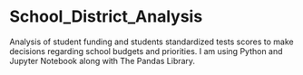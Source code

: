 # School_District_Analysis
Analysis of student funding and students standardized tests scores to make decisions regarding school budgets and priorities. I am using Python and Jupyter Notebook along with The Pandas Library. 
